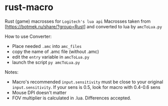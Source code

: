 # rust-macro
Rust (game) macrosses for `Logitech's lua api`
Macrosses taken from [https://botmek.ru/share/?group=Rust] and converted to lua by `amcToLua.py`

How to use Converter:
- Place needed `.amc` into `amc_files`
- copy the name of .amc file (without .amc)
- edit the `entry` variable in `amcToLua.py`
- launch the script `py amcToLua.py`

Notes: 
- Macro's recommended `input.sensitivity` must be close to your original `input.sensitivity`. If your sens is 0.5, look for macro with 0.4-0.6 sens
- Mouse DPI doesn't matter
- FOV multiplier is calculated in .lua. Differences accepted.
